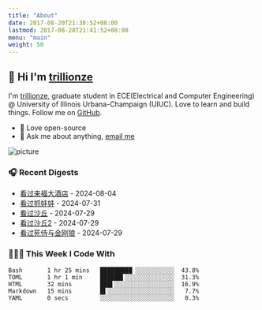 ```yaml
---
title: "About"
date: 2017-08-20T21:38:52+08:00
lastmod: 2017-08-28T21:41:52+08:00
menu: "main"
weight: 50
---
```


## 👋 Hi I'm [trillionze](https://www.trillionze.com)

I'm [trillionze](https://www.trillionze.com), graduate student in ECE(Electrical and Computer Engineering) @ University of Illinois Urbana-Champaign (UIUC). Love to learn and build things. Follow me on [GitHub](https://github.com/trillionze).

- 💼 Love open-source
- 💬 Ask me about anything, [email me](trillionze@163.com)

![picture](https://image.pseudoyu.com/images/dino.gif)

### 🎧 Recent Digests

<!-- douban starts -->
* <a href='http://movie.douban.com/subject/36173819/' target='_blank'>看过来福大酒店</a> - 2024-08-04
* <a href='http://movie.douban.com/subject/36653918/' target='_blank'>看过抓娃娃</a> - 2024-07-31
* <a href='http://movie.douban.com/subject/3001114/' target='_blank'>看过沙丘</a> - 2024-07-29
* <a href='http://movie.douban.com/subject/35575567/' target='_blank'>看过沙丘2</a> - 2024-07-29
* <a href='http://movie.douban.com/subject/26957900/' target='_blank'>看过死侍与金刚狼</a> - 2024-07-29
<!-- douban ends -->

### 👨🏻‍💻 This Week I Code With

<!-- code_time starts -->

```text
Bash       1 hr 25 mins   █████████▏░░░░░░░░░░░  43.8%
TOML       1 hr 1 min     ██████▌░░░░░░░░░░░░░░  31.3%
HTML       32 mins        ███▌░░░░░░░░░░░░░░░░░  16.9%
Markdown   15 mins        █▌░░░░░░░░░░░░░░░░░░░   7.7%
YAML       0 secs         ░░░░░░░░░░░░░░░░░░░░░   0.3%
```

<!-- code_time ends -->